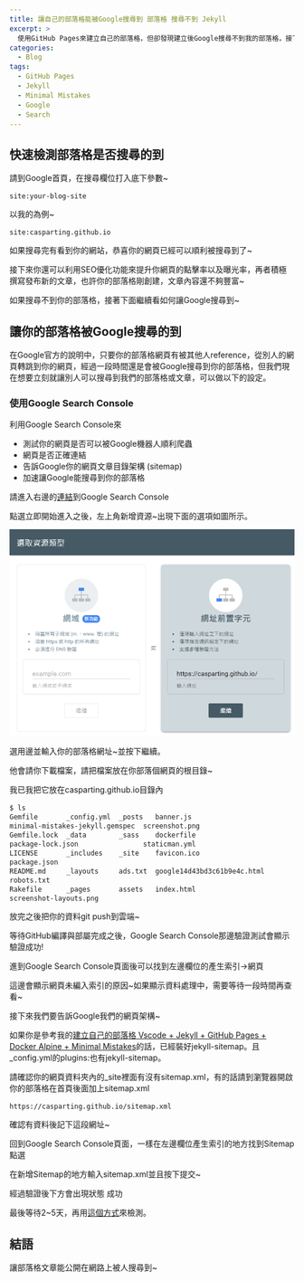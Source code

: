 ```yaml
---
title: 讓自己的部落格能被Google搜尋到 部落格 搜尋不到 Jekyll
excerpt: >
  使用GitHub Pages來建立自己的部落格，但卻發現建立後Google搜尋不到我的部落格，接下來將說明如何讓Google搜尋到我的部落格。
categories:
  - Blog
tags:
  - GitHub Pages
  - Jekyll
  - Minimal Mistakes
  - Google
  - Search
---
```

## 快速檢測部落格是否搜尋的到

請到Google首頁，在搜尋欄位打入底下參數~
```
site:your-blog-site
```
以我的為例~
```
site:casparting.github.io
```
如果搜尋完有看到你的網站，恭喜你的網頁已經可以順利被搜尋到了~

接下來你還可以利用SEO優化功能來提升你網頁的點擊率以及曝光率，再者積極撰寫發布新的文章，也許你的部落格剛創建，文章內容還不夠豐富~

如果搜尋不到你的部落格，接著下面繼續看如何讓Google搜尋到~

## 讓你的部落格被Google搜尋的到
在Google官方的說明中，只要你的部落格網頁有被其他人reference，從別人的網頁轉跳到你的網頁，經過一段時間還是會被Google搜尋到你的部落格，但我們現在想要立刻就讓別人可以搜尋到我們的部落格或文章，可以做以下的設定。

### 使用Google Search Console
利用Google Search Console來
* 測試你的網頁是否可以被Google機器人順利爬蟲
* 網頁是否正確連結
* 告訴Google你的網頁文章目錄架構 (sitemap)
* 加速讓Google能搜尋到你的部落格

請進入右邊的[連結](https://search.google.com/search-console/about)到Google Search Console

點選立即開始進入之後，左上角新增資源~出現下面的選項如圖所示。

![google_search_console_setting](/assets/images/google_search_console_setting.png)

選用邊並輸入你的部落格網址~並按下繼續。

他會請你下載檔案，請把檔案放在你部落個網頁的根目錄~

我已我把它放在casparting.github.io目錄內
```
$ ls
Gemfile       _config.yml  _posts   banner.js                    minimal-mistakes-jekyll.gemspec  screenshot.png
Gemfile.lock  _data        _sass    dockerfile                   package-lock.json                staticman.yml
LICENSE       _includes    _site    favicon.ico                  package.json
README.md     _layouts     ads.txt  google14d43bd3c61b9e4c.html  robots.txt
Rakefile      _pages       assets   index.html                   screenshot-layouts.png
```
放完之後把你的資料git push到雲端~

等待GitHub編譯與部屬完成之後，Google Search Console那邊驗證測試會顯示驗證成功!

進到Google Search Console頁面後可以找到左邊欄位的產生索引->網頁

這邊會顯示網頁未編入索引的原因~如果顯示資料處理中，需要等待一段時間再查看~

接下來我們要告訴Google我們的網頁架構~

如果你是參考我的[建立自己的部落格 Vscode + Jekyll + GitHub Pages + Docker Alpine + Minimal Mistakes](2023-06-16-建立自己的部落格_Minimal_Mistakes.md#前言)的話，已經裝好jekyll-sitemap。且_config.yml的plugins:也有jekyll-sitemap。

請確認你的網頁資料夾內的_site裡面有沒有sitemap.xml，有的話請到瀏覽器開啟你的部落格在首頁後面加上sitemap.xml
```
https://casparting.github.io/sitemap.xml
```

確認有資料後記下這段網址~

回到Google Search Console頁面，一樣在左邊欄位產生索引的地方找到Sitemap點選

在新增Sitemap的地方輸入sitemap.xml並且按下提交~

經過驗證後下方會出現狀態 成功

最後等待2~5天，再用[這個方式](#快速檢測部落格是否搜尋的到)來檢測。


## 結語
讓部落格文章能公開在網路上被人搜尋到~